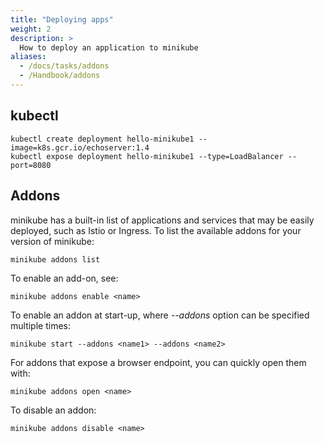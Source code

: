 ```yaml
---
title: "Deploying apps"
weight: 2
description: >
  How to deploy an application to minikube
aliases:
  - /docs/tasks/addons
  - /Handbook/addons
---
```


## kubectl

```shell
kubectl create deployment hello-minikube1 --image=k8s.gcr.io/echoserver:1.4
kubectl expose deployment hello-minikube1 --type=LoadBalancer --port=8080
```

## Addons

minikube has a built-in list of applications and services that may be easily deployed, such as Istio or Ingress. To list the available addons for your version of minikube:

```shell
minikube addons list
```

To enable an add-on, see:
```shell
minikube addons enable <name>
```

To enable an addon at start-up, where *--addons* option can be specified multiple times:

```shell
minikube start --addons <name1> --addons <name2>
```

For addons that expose a browser endpoint, you can quickly open them with:

```shell
minikube addons open <name>
```

To disable an addon:

```shell
minikube addons disable <name>
```